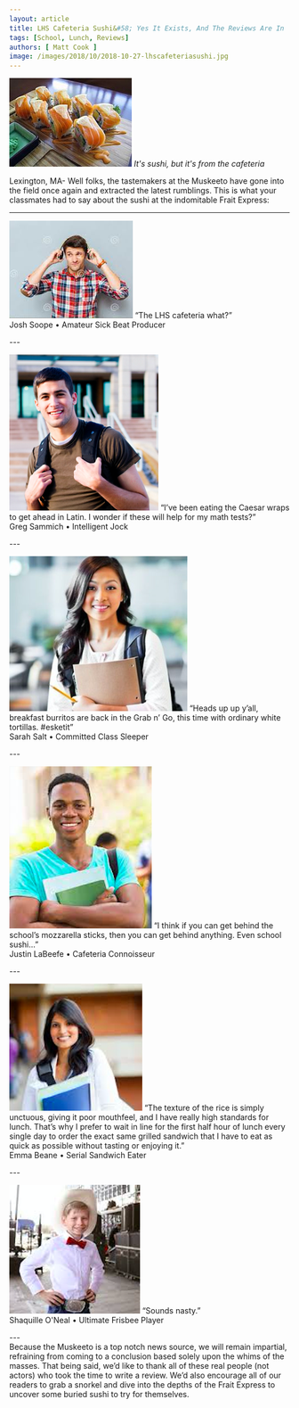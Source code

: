 ```yaml
---
layout: article
title: LHS Cafeteria Sushi&#58; Yes It Exists, And The Reviews Are In 
tags: [School, Lunch, Reviews]
authors: [ Matt Cook ]
image: /images/2018/10/2018-10-27-lhscafeteriasushi.jpg
---
```

![ *It's sushi, but it's from the cafeteria* ](/images/2018/10/2018-10-27-lhscafeteriasushi.jpg)
*It's sushi, but it's from the cafeteria*


Lexington, MA- Well folks, the tastemakers at the Muskeeto have gone into the field once again and extracted the latest rumblings. This is what your classmates had to say about the sushi at the indomitable Frait Express:

---
<p>
<img class="quoteImg" src="/images/2018/10/2018-10-27-lhscafeteriasushi1.jpg"/>  
<span class="quoteContent"> “The LHS cafeteria what?”</span>
<br>
<span class="quoteAttribute"> Josh Soope • Amateur Sick Beat Producer </span>
</p>
---
<p>
<img class="quoteImg" src="/images/2018/10/2018-10-27-lhscafeteriasushi2.jpg"/>  
<span class="quoteContent"> “I’ve been eating the Caesar wraps to get ahead in Latin. I wonder if these will help for my math tests?”</span>
<br>
<span class="quoteAttribute"> Greg Sammich • Intelligent Jock</span>
</p>
---
<p>
<img class="quoteImg" src="/images/2018/10/2018-10-27-lhscafeteriasushi3.jpg"/>  
<span class="quoteContent"> “Heads up up y’all, breakfast burritos are back in the Grab n’ Go, this time with ordinary white tortillas. #esketit”</span>
<br>
<span class="quoteAttribute"> Sarah Salt • Committed Class Sleeper </span>
</p>
---
<p>
<img class="quoteImg" src="/images/2018/10/2018-10-27-lhscafeteriasushi4.jpg"/>  
<span class="quoteContent"> “I think if you can get behind the school’s mozzarella sticks, then you can get behind anything. Even school sushi...”</span>
<br>
<span class="quoteAttribute"> Justin LaBeefe • Cafeteria Connoisseur</span>
</p>
---
<p>
<img class="quoteImg" src="/images/2018/10/2018-10-27-lhscafeteriasushi5.jpg"/>  
<span class="quoteContent"> “The texture of the rice is simply unctuous, giving it poor mouthfeel, and I have really high standards for lunch. That’s why I prefer to wait in line for the first half hour of lunch every single day to order the exact same grilled sandwich that I have to eat as quick as possible without tasting or enjoying it.”</span>
<br>
<span class="quoteAttribute"> Emma Beane • Serial Sandwich Eater</span>
</p>
---
<p>
<img class="quoteImg" src="/images/2018/10/2018-10-27-lhscafeteriasushi6.jpg"/>  
<span class="quoteContent"> “Sounds nasty.”</span>
<br>
<span class="quoteAttribute"> Shaquille O'Neal • Ultimate Frisbee Player </span>
</p>
---
<br>
Because the Muskeeto is a top notch news source, we will remain impartial, refraining from coming to a conclusion based solely upon the whims of the masses. That being said, we’d like to thank all of these real people (not actors) who took the time to write a review. We’d also encourage all of our readers to grab a snorkel and dive into the depths of the Frait Express to uncover some buried sushi to try for themselves.
